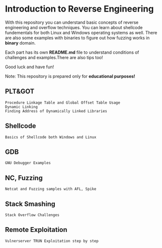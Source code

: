 # Introduction to Reverse Engineering

With this repository you can understand basic concepts of reverse engineering and overflow techniques. You can learn about shellcode fundementals for both Linux and Windows operating systems as well. There are also some examples with binaries to figure out how fuzzing works in **binary** domain.

Each part has its own **README.md** file to understand conditions of challenges and examples.There are also tips too!

Good luck and have fun!


Note: This repository is prepared only for **educational purposes!**

## PLT&GOT					
    Procedure Linkage Table and Global Offset Table Usage
    Dynamic Linking
    Finding Address of Dynamically Linked Libraries
    
## Shellcode					
    Basics of Shellcode both Windows and Linux 
    
## GDB					
    GNU Debugger Examples
    
## NC, Fuzzing					
    Netcat and Fuzzing samples with AFL, Spike
    
## Stack Smashing					
    Stack Overflow Challenges
    
## Remote Exploitation					
    Vulnerserver TRUN Exploitation step by step 


